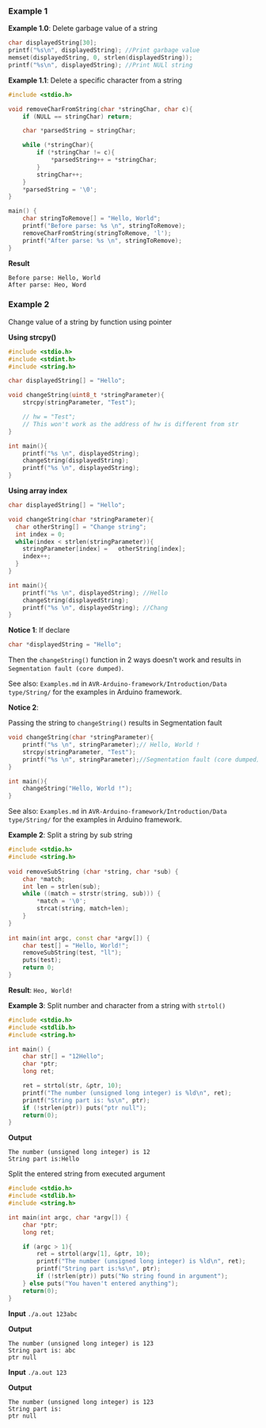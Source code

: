 ### Example 1

**Example 1.0**: Delete garbage value of a string

```c
char displayedString[30];
printf("%s\n", displayedString); //Print garbage value
memset(displayedString, 0, strlen(displayedString));
printf("%s\n", displayedString); //Print NULl string
```

**Example 1.1**: Delete a specific character from a string

```cpp
#include <stdio.h>

void removeCharFromString(char *stringChar, char c){
    if (NULL == stringChar) return;

    char *parsedString = stringChar;

    while (*stringChar){
        if (*stringChar != c){
            *parsedString++ = *stringChar;
        }
        stringChar++;
    }
    *parsedString = '\0';
}

main() {
    char stringToRemove[] = "Hello, World";
    printf("Before parse: %s \n", stringToRemove);
	removeCharFromString(stringToRemove, 'l');
    printf("After parse: %s \n", stringToRemove);
}
```
**Result**

```
Before parse: Hello, World 
After parse: Heo, Word 
```
### Example 2

Change value of a string by function using pointer

**Using strcpy()**

```c
#include <stdio.h>
#include <stdint.h>
#include <string.h>

char displayedString[] = "Hello";

void changeString(uint8_t *stringParameter){
	strcpy(stringParameter, "Test");

	// hw = "Test"; 
	// This won't work as the address of hw is different from str
}

int main(){
	printf("%s \n", displayedString);
	changeString(displayedString);
	printf("%s \n", displayedString);
}
```
**Using array index**
```c
char displayedString[] = "Hello";

void changeString(char *stringParameter){
  char otherString[] = "Change string";
  int index = 0;
  while(index < strlen(stringParameter)){
    stringParameter[index] =   otherString[index];
    index++;
  }
}

int main(){
	printf("%s \n", displayedString); //Hello
	changeString(displayedString);
	printf("%s \n", displayedString); //Chang
}
```

**Notice 1**: If declare

```c
char *displayedString = "Hello";
```

Then the ``changeString()`` function in 2 ways doesn't work and results in ``Segmentation fault (core dumped)``.

See also: ``Examples.md`` in ``AVR-Arduino-framework/Introduction/Data type/String/`` for the examples in Arduino framework.

**Notice 2**:

Passing the string to ``changeString()`` results in Segmentation fault

```c
void changeString(char *stringParameter){
	printf("%s \n", stringParameter);// Hello, World !
	strcpy(stringParameter, "Test");
	printf("%s \n", stringParameter);//Segmentation fault (core dumped)
}

int main(){
	changeString("Hello, World !");
}
```

See also: ``Examples.md`` in ``AVR-Arduino-framework/Introduction/Data type/String/`` for the examples in Arduino framework.

**Example 2**: Split a string by sub string

```cpp
#include <stdio.h>
#include <string.h>
 
void removeSubString (char *string, char *sub) {
    char *match;
    int len = strlen(sub);
    while ((match = strstr(string, sub))) {
        *match = '\0';
        strcat(string, match+len);
    }
}
 
int main(int argc, const char *argv[]) {
    char test[] = "Hello, World!";
    removeSubString(test, "ll");
    puts(test);
    return 0;
}
```

**Result**: ``Heo, World!``

**Example 3**: Split number and character from a string with ``strtol()``

```c
#include <stdio.h>
#include <stdlib.h>
#include <string.h>

int main() {
    char str[] = "12Hello";
    char *ptr;
    long ret;

    ret = strtol(str, &ptr, 10);
    printf("The number (unsigned long integer) is %ld\n", ret);
    printf("String part is: %s\n", ptr);
    if (!strlen(ptr)) puts("ptr null");
    return(0);
}
```
**Output**

```
The number (unsigned long integer) is 12
String part is:Hello
```

Split the entered string from executed argument

```c
#include <stdio.h>
#include <stdlib.h>
#include <string.h>

int main(int argc, char *argv[]) {
    char *ptr;
    long ret;

    if (argc > 1){
        ret = strtol(argv[1], &ptr, 10);
        printf("The number (unsigned long integer) is %ld\n", ret);
        printf("String part is:%s\n", ptr);
        if (!strlen(ptr)) puts("No string found in argument");
    } else puts("You haven't entered anything");   
    return(0);
}
```
**Input** ``./a.out 123abc``

**Output**

```
The number (unsigned long integer) is 123
String part is: abc
ptr null
```

**Input** ``./a.out 123``

**Output**

```
The number (unsigned long integer) is 123
String part is:
ptr null
```